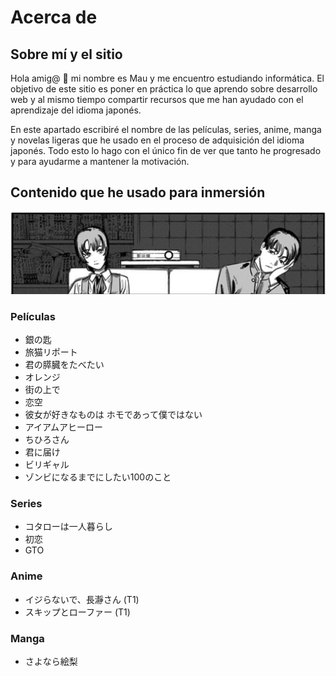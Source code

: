 # Acerca de 
## Sobre mí y el sitio 
Hola amig@ 🤖 mi nombre es Mau y me encuentro estudiando informática. El objetivo de este sitio es poner en práctica lo que aprendo sobre desarrollo web y al mismo tiempo compartir recursos que me han ayudado con el aprendizaje del idioma japonés.

En este apartado escribiré el nombre de las películas, series, anime, manga y novelas ligeras que he usado en el proceso de adquisición del idioma japonés. Todo esto lo hago con el único fin de ver que tanto he progresado y para ayudarme a mantener la motivación.

## Contenido que he usado para inmersión
![SayonaraEri](/img/eri2.png)

### Películas
* 銀の匙
* 旅猫リポート
* 君の膵臓をたべたい
* オレンジ
* 街の上で
* 恋空
* 彼女が好きなものは ホモであって僕ではない
* アイアムアヒーロー
* ちひろさん
* 君に届け
* ビリギャル
* ゾンビになるまでにしたい100のこと
### Series
* コタローは一人暮らし
* 初恋
* GTO
### Anime
* イジらないで、長瀞さん (T1)
* スキップとローファー (T1)

### Manga
* さよなら絵梨